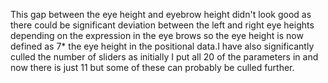
This gap between the eye height and eyebrow height didn't look good as there could be significant deviation between the left and right eye heights depending on the expression in the eye brows so the eye height is now defined as 7* the eye height in the positional data.I have also significantly culled the number of sliders as initially I put all 20 of the parameters in and now there is just 11 but some of these can probably be culled further.  